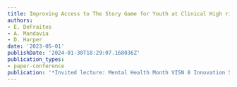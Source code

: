 ```yaml
---
title: Improving Access to The Story Game for Youth at Clinical High risk for Psychosis
authors:
- E. DeFraites
- A. Mandavia
- D. Harper
date: '2023-05-01'
publishDate: '2024-01-30T18:29:07.168036Z'
publication_types:
- paper-conference
publication: '*Invited lecture: Mental Health Month VISN 8 Innovation Showcase*'
---
```

